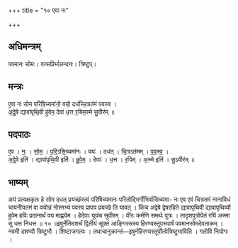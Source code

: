 +++
title = "१० एवा नः"

+++
## अधिमन्त्रम्
पवमानः सोमः। वत्सप्रिर्भालन्दनः। त्रिष्टुप्।

## मन्त्रः
ए॒वा नः॑ सोम परिषि॒च्यमा॑नो॒ वयो॒ दध॑च्चि॒त्रत॑मं पवस्व ।  
अ॒द्वे॒षे द्यावा॑पृथि॒वी हु॑वेम॒ देवा॑ ध॒त्त र॒यिम॒स्मे सु॒वीर॑म् ॥

## पदपाठः
ए॒व । नः॒ । सो॒म॒ । प॒रि॒ऽसि॒च्यमा॑नः । वयः॑ । दध॑त् । चि॒त्रऽत॑मम् । प॒व॒स्व॒ ।  
अ॒द्वे॒षे इति॑ । द्यावा॑पृथि॒वी इति॑ । हु॒वे॒म॒ । देवाः॑ । ध॒त्त । र॒यिम् । अ॒स्मे इति॑ । सु॒ऽवीर॑म् ॥

## भाष्यम्
अयं प्रत्यक्षकृतः हे सोम दधत् प्रयच्छंस्त्वं परिषिच्यमानः परितोद्भिर्गोभिर्वासिच्यमा- नः एव एवं चित्रतमं नानाविधं चायनीयतमं वा वयोन्नं नोस्मभ्यं पवस्व प्रापय प्रयच्छे ति यावत् । किंच अद्वेषे द्वेषरहिते द्यावापृथिवी द्यावापृथिव्यौ हुवेम हविः प्रदानार्थं वय माह्वयेम । हेदेवाः यूयंच सुवीरम् । वीरः कर्मणि समर्थः पुत्रः । तादृशपुत्रोपेतं रयिं अस्मा सु धत्त निधत्त ॥ १० ॥इषुर्नेतिदशर्चं द्वितीयं सूक्तं आङ्गिरसस्य हिरण्यस्तूपस्यार्षं पवमानसोमदेवताकम् । नवमी दशम्यौ त्रिष्टुभौ । शिष्टाजगत्यः । तथाचानुक्रान्तं—इषुर्नहिरण्यस्तूर्पोत्येत्रिष्टुभाविति । गतोवि नियोगः ।